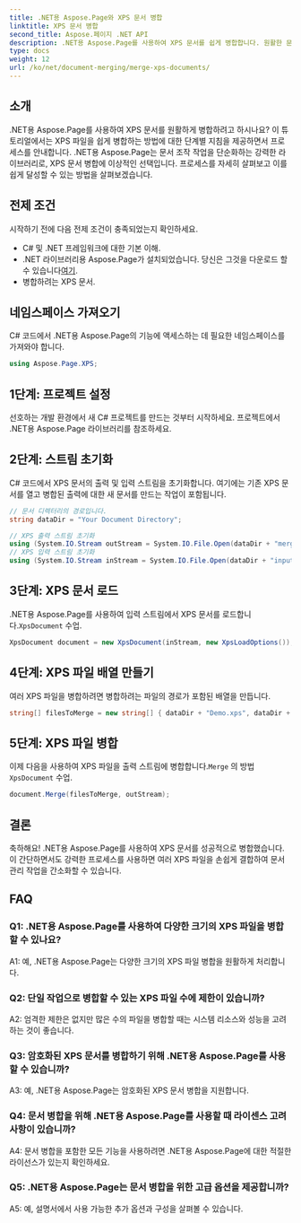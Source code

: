 ```yaml
---
title: .NET용 Aspose.Page와 XPS 문서 병합
linktitle: XPS 문서 병합
second_title: Aspose.페이지 .NET API
description: .NET용 Aspose.Page를 사용하여 XPS 문서를 쉽게 병합합니다. 원활한 문서 관리를 위한 단계별 가이드를 따르세요.
type: docs
weight: 12
url: /ko/net/document-merging/merge-xps-documents/
---
```

## 소개

.NET용 Aspose.Page를 사용하여 XPS 문서를 원활하게 병합하려고 하시나요? 이 튜토리얼에서는 XPS 파일을 쉽게 병합하는 방법에 대한 단계별 지침을 제공하면서 프로세스를 안내합니다. .NET용 Aspose.Page는 문서 조작 작업을 단순화하는 강력한 라이브러리로, XPS 문서 병합에 이상적인 선택입니다. 프로세스를 자세히 살펴보고 이를 쉽게 달성할 수 있는 방법을 살펴보겠습니다.

## 전제 조건

시작하기 전에 다음 전제 조건이 충족되었는지 확인하세요.

- C# 및 .NET 프레임워크에 대한 기본 이해.
-  .NET 라이브러리용 Aspose.Page가 설치되었습니다. 당신은 그것을 다운로드 할 수 있습니다[여기](https://releases.aspose.com/page/net/).
- 병합하려는 XPS 문서.

## 네임스페이스 가져오기

C# 코드에서 .NET용 Aspose.Page의 기능에 액세스하는 데 필요한 네임스페이스를 가져와야 합니다.

```csharp
using Aspose.Page.XPS;
```

## 1단계: 프로젝트 설정

선호하는 개발 환경에서 새 C# 프로젝트를 만드는 것부터 시작하세요. 프로젝트에서 .NET용 Aspose.Page 라이브러리를 참조하세요.

## 2단계: 스트림 초기화

C# 코드에서 XPS 문서의 출력 및 입력 스트림을 초기화합니다. 여기에는 기존 XPS 문서를 열고 병합된 출력에 대한 새 문서를 만드는 작업이 포함됩니다.

```csharp
// 문서 디렉터리의 경로입니다.
string dataDir = "Your Document Directory";

// XPS 출력 스트림 초기화
using (System.IO.Stream outStream = System.IO.File.Open(dataDir + "mergedXPSfiles.xps", System.IO.FileMode.OpenOrCreate, System.IO.FileAccess.Write))
// XPS 입력 스트림 초기화
using (System.IO.Stream inStream = System.IO.File.Open(dataDir + "input.xps", System.IO.FileMode.Open))
```

## 3단계: XPS 문서 로드

 .NET용 Aspose.Page를 사용하여 입력 스트림에서 XPS 문서를 로드합니다.`XpsDocument` 수업.

```csharp
XpsDocument document = new XpsDocument(inStream, new XpsLoadOptions());
```

## 4단계: XPS 파일 배열 만들기

여러 XPS 파일을 병합하려면 병합하려는 파일의 경로가 포함된 배열을 만듭니다.

```csharp
string[] filesToMerge = new string[] { dataDir + "Demo.xps", dataDir + "sample.xps" };
```

## 5단계: XPS 파일 병합

 이제 다음을 사용하여 XPS 파일을 출력 스트림에 병합합니다.`Merge` 의 방법`XpsDocument` 수업.

```csharp
document.Merge(filesToMerge, outStream);
```

## 결론

축하해요! .NET용 Aspose.Page를 사용하여 XPS 문서를 성공적으로 병합했습니다. 이 간단하면서도 강력한 프로세스를 사용하면 여러 XPS 파일을 손쉽게 결합하여 문서 관리 작업을 간소화할 수 있습니다.

## FAQ

### Q1: .NET용 Aspose.Page를 사용하여 다양한 크기의 XPS 파일을 병합할 수 있나요?

A1: 예, .NET용 Aspose.Page는 다양한 크기의 XPS 파일 병합을 원활하게 처리합니다.

### Q2: 단일 작업으로 병합할 수 있는 XPS 파일 수에 제한이 있습니까?

A2: 엄격한 제한은 없지만 많은 수의 파일을 병합할 때는 시스템 리소스와 성능을 고려하는 것이 좋습니다.

### Q3: 암호화된 XPS 문서를 병합하기 위해 .NET용 Aspose.Page를 사용할 수 있습니까?

A3: 예, .NET용 Aspose.Page는 암호화된 XPS 문서 병합을 지원합니다.

### Q4: 문서 병합을 위해 .NET용 Aspose.Page를 사용할 때 라이센스 고려 사항이 있습니까?

A4: 문서 병합을 포함한 모든 기능을 사용하려면 .NET용 Aspose.Page에 대한 적절한 라이선스가 있는지 확인하세요.

### Q5: .NET용 Aspose.Page는 문서 병합을 위한 고급 옵션을 제공합니까?

A5: 예, 설명서에서 사용 가능한 추가 옵션과 구성을 살펴볼 수 있습니다.